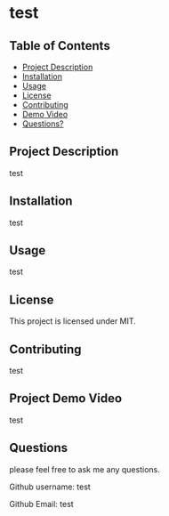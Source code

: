 # test
  
  

  ## Table of Contents

  * [Project Description](#project-description)
  * [Installation](#installation)
  * [Usage](#usage)
  * [License](#license)
  * [Contributing](#contributing)
  * [Demo Video](#Project-Demo-Video)
  * [Questions?](#questions)

  ## Project Description
  
  test
  
  ## Installation
  
  test
  
  ## Usage
  
  test
  
  ## License
  
  This project is licensed under MIT. 

  
  
  ## Contributing
  
  test
  
  ## Project Demo Video
  
  test
  
  ## Questions
  
  please feel free to ask me any questions.
  
  Github username: test
  
  Github Email: test

